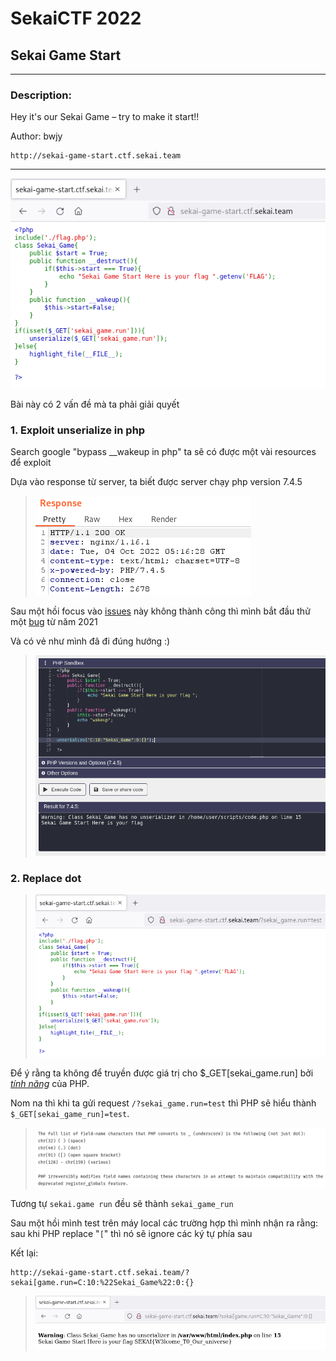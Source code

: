 # **SekaiCTF 2022**
## **Sekai Game Start** 
___
### **Description:**
Hey it's our Sekai Game – try to make it start!!

Author: bwjy

```
http://sekai-game-start.ctf.sekai.team
```
___


![1.png](https://github.com/L4P1Nz/SekaiCTF-2022/blob/main/Media/1.png)

Bài này có 2 vấn đề mà ta phải giải quyết

### **1. Exploit unserialize in php**

Search google "bypass __wakeup in php" ta sẽ có được một vài resources để exploit

Dựa vào response từ server, ta biết được server chạy php version 7.4.5

>![1.png](https://github.com/L4P1Nz/SekaiCTF-2022/blob/main/Media/2.png)

Sau một hồi focus vào [issues](https://github.com/php/php-src/issues/9618) này không thành công thì mình bắt đầu thử một [bug](https://bugs.php.net/bug.php?id=81151) từ năm 2021

Và có vẻ như mình đã đi đúng hướng :)

>![3.png](https://github.com/L4P1Nz/SekaiCTF-2022/blob/main/Media/3.png)

### **2. Replace dot**

>![4.png](https://github.com/L4P1Nz/SekaiCTF-2022/blob/main/Media/4.png)

Để ý rằng ta không để truyền được giá trị cho $_GET[sekai_game.run] bởi [*tính năng*](https://www.php.net/manual/en/language.variables.external.php#language.variables.external.dot-in-names) của PHP.

Nom na thì khi ta gửi request ```/?sekai_game.run=test``` thì PHP sẽ hiểu thành ```$_GET[sekai_game_run]=test```. 

>![5.png](https://github.com/L4P1Nz/SekaiCTF-2022/blob/main/Media/5.png)

Tương tự ```sekai.game run``` đều sẽ thành ```sekai_game_run```

Sau một hồi mình test trên máy local các trường hợp thì mình nhận ra rằng: sau khi PHP replace "```[```" thì nó sẽ ignore các ký tự phía sau

Kết lại:

```
http://sekai-game-start.ctf.sekai.team/?sekai[game.run=C:10:%22Sekai_Game%22:0:{}
```



>![6.png](https://github.com/L4P1Nz/SekaiCTF-2022/blob/main/Media/6.png)
